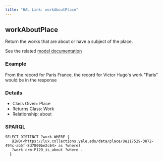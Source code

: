 ```yaml
---
title: "HAL Link: workAboutPlace"
---
```


## workAboutPlace

Return the works that are about or have a subject of the place.

See the related [model documentation](/model/object/aboutness/#subject)

### Example

From the record for Paris France, the record for Victor Hugo's work "Paris" would be in the response 


### Details

* Class Given: Place
* Returns Class: Work
* Relationship: about


### SPARQL
```
SELECT DISTINCT ?work WHERE {
   BIND(<https://lux.collections.yale.edu/data/place/8e117529-3872-494c-ab5f-8d7800be2c64> as ?where)
   ?work crm:P129_is_about ?where .
  }
```

